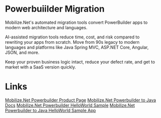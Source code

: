 # Powerbuiilder Migration

Mobilize.Net's automated migration tools convert PowerBuilder apps to modern web architecture and languages.

AI-assisted migration tools reduce time, cost, and risk compared to rewriting your apps from scratch. Move from 90s legacy to modern languages and platforms like Java Spring MVC, ASP.NET Core, Angular, JSON, and more.

Keep your proven business logic intact, reduce your defect rate, and get to market with a SaaS version quickly.

# Links

[Mobilize.Net Powerbuilder Product Page](https://mobilize.net/powerbuilder)
[Mobilize.Net Powerbuilder to Java Docs](https//docs.mobilize.net/PBJava)
[Mobilize.Net Powerbuilder HelloWorld Sample](https://github.com/MobilizeNet/PBMapJavaHelloWorldPB)
[Mobilize.Net Powerbuilder to Java HelloWorld Sample App](https://github.com/MobilizeNet/PBMAPJavaHelloWorld)
